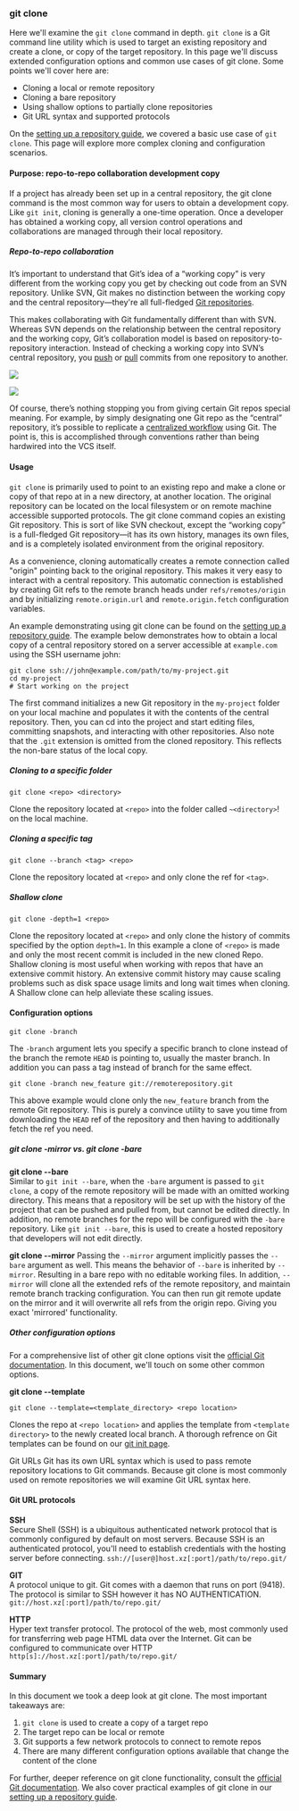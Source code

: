 ### git clone

Here we'll examine the `git clone` command in depth. `git clone` is a Git command line utility which is used to target an existing repository and create a clone, or copy of the target repository. In this page we'll discuss extended configuration options and common use cases of git clone. Some points we'll cover here are:  
- Cloning a local or remote repository  
- Cloning a bare repository  
- Using shallow options to partially clone repositories  
- Git URL syntax and supported protocols  

On the [setting up a repository guide](https://www.atlassian.com/git/tutorials/setting-up-a-repository), we covered a basic use case of `git clone`. This page will explore more complex cloning and configuration scenarios.

#### Purpose: repo-to-repo collaboration development copy

If a project has already been set up in a central repository, the git clone command is the most common way for users to obtain a development copy. Like `git init`, cloning is generally a one-time operation. Once a developer has obtained a working copy, all version control operations and collaborations are managed through their local repository.

##### Repo-to-repo collaboration

It’s important to understand that Git’s idea of a “working copy” is very different from the working copy you get by checking out code from an SVN repository. Unlike SVN, Git makes no distinction between the working copy and the central repository—they're all full-fledged [Git repositories](http://bitbucket.org/code-repository).

This makes collaborating with Git fundamentally different than with SVN. Whereas SVN depends on the relationship between the central repository and the working copy, Git’s collaboration model is based on repository-to-repository interaction. Instead of checking a working copy into SVN’s central repository, you [push](https://www.atlassian.com/git/tutorials/syncing/git-push) or [pull](https://www.atlassian.com/git/tutorials/syncing/git-pull) commits from one repository to another.

![](git-clone-01.png)

![](git-clone-02.png)

Of course, there’s nothing stopping you from giving certain Git repos special meaning. For example, by simply designating one Git repo as the “central” repository, it’s possible to replicate a [centralized workflow](https://www.atlassian.com/git/tutorials/comparing-workflows) using Git. The point is, this is accomplished through conventions rather than being hardwired into the VCS itself.

#### Usage

`git clone` is primarily used to point to an existing repo and make a clone or copy of that repo at in a new directory, at another location. The original repository can be located on the local filesystem or on remote machine accessible supported protocols. The git clone command copies an existing Git repository. This is sort of like SVN checkout, except the “working copy” is a full-fledged Git repository—it has its own history, manages its own files, and is a completely isolated environment from the original repository.

As a convenience, cloning automatically creates a remote connection called "origin" pointing back to the original repository. This makes it very easy to interact with a central repository. This automatic connection is established by creating Git refs to the remote branch heads under `refs/remotes/origin` and by initializing `remote.origin.url` and `remote.origin.fetch` configuration variables.

An example demonstrating using git clone can be found on the [setting up a repository guide](https://www.atlassian.com/git/tutorials/setting-up-a-repository). The example below demonstrates how to obtain a local copy of a central repository stored on a server accessible at `example.com` using the SSH username john:

```
git clone ssh://john@example.com/path/to/my-project.git
cd my-project
# Start working on the project
```

The first command initializes a new Git repository in the `my-project` folder on your local machine and populates it with the contents of the central repository. Then, you can cd into the project and start editing files, committing snapshots, and interacting with other repositories. Also note that the `.git` extension is omitted from the cloned repository. This reflects the non-bare status of the local copy.

##### Cloning to a specific folder

```
git clone <repo> <directory>
```

Clone the repository located at `<repo>` into the folder called `~<directory>`! on the local machine.

##### Cloning a specific tag

```
git clone --branch <tag> <repo>
```

Clone the repository located at `<repo>` and only clone the ref for `<tag>`.

##### Shallow clone

```
git clone -depth=1 <repo>
```

Clone the repository located at `<repo>` and only clone the 
history of commits specified by the option `depth=1`. In this example a clone of `<repo>` is made and only the most recent commit is included in the new cloned Repo. Shallow cloning is most useful when working with repos that have an extensive commit history. An extensive commit history may cause scaling problems such as disk space usage limits and long wait times when cloning. A Shallow clone can help alleviate these scaling issues.

#### Configuration options

```
git clone -branch
```

The `-branch` argument lets you specify a specific branch to clone instead of the branch the remote `HEAD` is pointing to, usually the master branch. In addition you can pass a tag instead of branch for the same effect.

```
git clone -branch new_feature git://remoterepository.git
```

This above example would clone only the `new_feature` branch from the remote Git repository. This is purely a convince utility to save you time from downloading the `HEAD` ref of the repository and then having to additionally fetch the ref you need.

##### git clone -mirror vs. git clone -bare

**git clone --bare**  
Similar to `git init --bare`, when the `-bare` argument is passed to `git clone`, a copy of the remote repository will be made with an omitted working directory. This means that a repository will be set up with the history of the project that can be pushed and pulled from, but cannot be edited directly. In addition, no remote branches for the repo will be configured with the `-bare` repository. Like `git init --bare`, this is used to create a hosted repository that developers will not edit directly.

**git clone --mirror** 
Passing the `--mirror` argument implicitly passes the `--bare` argument as well. This means the behavior of `--bare` is inherited by `--mirror`. Resulting in a bare repo with no editable working files. In addition, `--mirror` will clone all the extended refs of the remote repository, and maintain remote branch tracking configuration. You can then run git remote update on the mirror and it will overwrite all refs from the origin repo. Giving you exact 'mirrored' functionality.

##### Other configuration options

For a comprehensive list of other git clone options visit the [official Git documentation](https://git-scm.com/docs/git-clone). In this document, we'll touch on some other common options.

**git clone --template** 
```
git clone --template=<template_directory> <repo location>
```

Clones the repo at `<repo location>` and applies the template from `<template directory>` to the newly created local branch. A thorough refrence on Git templates can be found on our [git init page](http://www.atlassian.com/git/tutorials/setting-up-a-repository/git-init).
 

Git URLs
Git has its own URL syntax which is used to pass remote repository locations to Git commands. Because git clone is most commonly used on remote repositories we will examine Git URL syntax here.
 
#### Git URL protocols

**SSH**  
Secure Shell (SSH) is a ubiquitous authenticated network protocol that is commonly configured by default on most servers. Because SSH is an authenticated protocol, you'll need to establish credentials with the hosting server before connecting. `ssh://[user@]host.xz[:port]/path/to/repo.git/`
 
**GIT**  
A protocol unique to git. Git comes with a daemon that runs on port (9418). The protocol is similar to SSH however it has NO AUTHENTICATION. `git://host.xz[:port]/path/to/repo.git/`
 
**HTTP**  
Hyper text transfer protocol. The protocol of the web, most commonly used for transferring web page HTML data over the Internet. Git can be configured to communicate over HTTP `http[s]://host.xz[:port]/path/to/repo.git/`
 
#### Summary

In this document we took a deep look at git clone. The most important takeaways are:
1. `git clone` is used to create a copy of a target repo
2. The target repo can be local or remote
3. Git supports a few network protocols to connect to remote repos
4. There are many different configuration options available that change the content of the clone
 

For further, deeper reference on git clone functionality, consult the [official Git documentation](https://git-scm.com/docs/git-clone). We also cover practical examples of git clone in our [setting up a repository guide](https://www.atlassian.com/git/tutorials/setting-up-a-repository).
